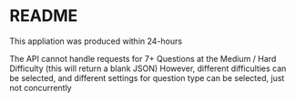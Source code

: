 # README

This appliation was produced within 24-hours

The API cannot handle requests for  7+ Questions at the Medium / Hard Difficulty (this will return a blank JSON)
However, different difficulties can be selected, and different settings for question type can be selected, just not concurrently
